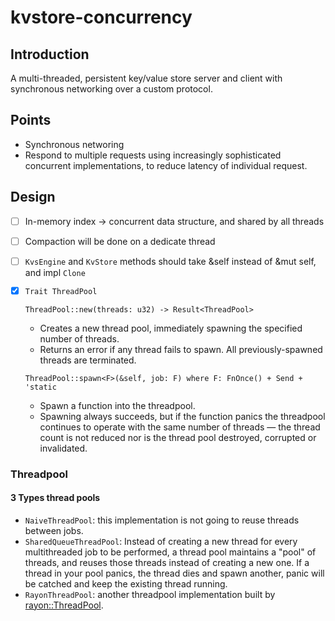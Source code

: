 # kvstore-concurrency

## Introduction
A multi-threaded, persistent key/value store server and client with synchronous networking over a custom protocol.

## Points
- Synchronous networing
- Respond to multiple requests using increasingly sophisticated concurrent implementations, to reduce latency of individual request.

## Design
- [ ] In-memory index -> concurrent data structure, and shared by all threads
- [ ] Compaction will be done on a dedicate thread
- [ ] `KvsEngine` and `KvStore` methods should take &self instead of &mut self, and impl `Clone`
- [x] `Trait ThreadPool`

    `ThreadPool::new(threads: u32) -> Result<ThreadPool>`
    - Creates a new thread pool, immediately spawning the specified number of threads.
    - Returns an error if any thread fails to spawn. All previously-spawned threads are terminated.

    `ThreadPool::spawn<F>(&self, job: F) where F: FnOnce() + Send + 'static`
    - Spawn a function into the threadpool.
    - Spawning always succeeds, but if the function panics the threadpool continues to operate with the same number of threads — the thread count is not reduced nor is the thread pool destroyed, corrupted or invalidated.

### Threadpool

#### 3 Types thread pools
  
- `NaiveThreadPool`: this implementation is not going to reuse threads between jobs. 
- `SharedQueueThreadPool`:  Instead of creating a new thread for every multithreaded job to be performed, a thread pool maintains a "pool" of threads, and reuses those threads instead of creating a new one. If a thread in your pool panics, the thread dies and spawn another, panic will be catched and keep the existing thread running. 
- `RayonThreadPool`: another threadpool implementation built by [rayon::ThreadPool](https://docs.rs/rayon/latest/rayon/struct.ThreadPool.html). 
